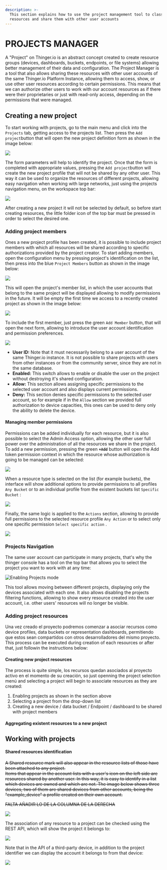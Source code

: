 ```yaml
---
description: >-
  This section explains how to use the project management tool to classify
  resources and share them with other user accounts
---
```


# PROJECTS MANAGER

A "Project" on Thinger.io is an abstract concept created to create resource groups \(devices, dashboards, buckets, endpoints, or file systems\) allowing better management of their data and configuration. The Project Manager is a tool that also allows sharing these resources with other user accounts of the same Thinger.io Platform Instance, allowing them to access, show, or use other user resources according to certain permissions. This means that we can authorize other users to work with our account resources as if there were their proprietaries or just with read-only access, depending on the permissions that were managed.  

## Creating a new project

To start working with projects, go to the main menu and click into the `Projects` tab, getting access to the projects list. Then press the `Add project`button that will open the new project definition form as shown in the image below:

![](.gitbook/assets/image%20%28180%29.png)

The form parameters will help to identify the project. Once that the form is completed with appropriate values, pressing the `Add project`button will create the new project profile that will not be shared by any other user. This way it can be used to organize the resources of different projects, allowing easy navigation when working with large networks, just using the projects navigation menu, on the workspace top bar:

![](.gitbook/assets/image%20%28164%29.png)

After creating a new project it will not be selected by default, so before start creating resources, the little folder icon of the top bar must be pressed in order to select the desired one.

### Adding project members

Ones a new project profile has been created, it is possible to include project members with which all resources will be shared according to specific authorizations provided by the project creator. To start adding members, open the configuration menu by pressing project's identification on the list, then press into the blue `Project Members` button as shown in the image below:

![](.gitbook/assets/image%20%28122%29.png)

This will open the project's member list, in which the user accounts that belong to the same project will be displayed allowing to modify permissions in the future. It will be empty the first time we access to a recently created project as shown in the image below:

![](.gitbook/assets/image%20%2850%29.png)

To include the first member, just press the green `Add Member` button, that will open the next form, allowing to introduce the user account identification and permission preferences. 

![](.gitbook/assets/image%20%2820%29.png)

* **User ID:** Note that it must necessarily belong to a user account of the same Thinger.io instance. It is not possible to share projects with users from other instances or from the community server, since they are not in the same database.
* **Enabled:** This switch allows to enable or disable the user on the project without destroying it's shared configuration. 
* **Allow:** This section allows assigning specific permissions to the selected user account and also displays current permissions. 
* **Deny:** This section denies specific permissions to the selected user account, so for example if in the `Allow` section we provided full authorization to device capacities, this ones can be used to deny only the ability to delete the device.

#### Managing member permissions 

Permissions can be added individually for each resource, but it is also possible to select the Admin Access option, allowing the other user full power over the administration of all the resources we share in the project. To add a new permission, pressing the green **`+Add`** button will open the Add token permission context in which the resource whose authorization is going to be managed can be selected:

![](.gitbook/assets/image%20%28231%29.png)

When a resource type is selected on the list \(for example buckets\), the interface will show additional options to provide permissions to  all profiles `Any Bucket` or to an individual profile from the existent buckets list `Specific Bucket` : 

![](.gitbook/assets/image%20%2855%29.png)

Finally, the same logic is applied to the `Actions` section, allowing to provide full permissions to the selected resource profile `Any Action` or to select only one specific permission `Select specific action` .

![](.gitbook/assets/image%20%2879%29.png)

### Projects Navigation 

The same user account can participate in many projects, that's why the thinger console has a tool on the top bar that allows you to select the project you want to work with at any time:

![Enabling Projects mode](.gitbook/assets/image%20%28359%29.png)

This tool allows moving between different projects, displaying only the devices associated with each one. It also allows disabling the projects filtering functions, allowing to show every resource created into the user account, i.e. other users' resources will no longer be visible.



### Adding project resources

Una vez creado el proyecto podremos comenzar a asociar recursos como device profiles, data buckets or representation dashboards, permitiendo que estos sean compartidos con otros desarrolladores del mismo proyecto. This process can be executed during creation of each resources or after that, just followin the instructions below:

#### Creating new project resources

The process is quite simple, los recursos quedan asociados al proyecto activo en el momento de su creación, so just openning the project selection menú and selecting a project will begin to associate resources as they are created:

1. Enabling projects as shown in the section above 
2. Selecting a project from the drop-down list
3. Creating a new device / data bucket / Endpoint / dashboard to be shared with project members 

#### Aggregating existent resources to a new project



## Working with projects

#### Shared resources identification

~~A Shared resource mark will also appear in the resource lists of those have been attached to any project.   
Items that appear in the account lists with a user's icon on the left side are resources shared by another user. In this way, it is easy to identify in a list which devices are owned and which are not. The image below shows three devices, two of them are shared devices from other accounts, being the "example\_device"  a profile created on their own account.~~ 

~~FALTA AÑADIR LO DE LA COLUMNA DE LA DERECHA~~

![](.gitbook/assets/image%20%28349%29.png)

The association of any resource to a project can be checked using the REST API, which will show the project it belongs to:

![](.gitbook/assets/image%20%28118%29.png)

Note that in the API of a third-party device, in addition to the project identifier we can display the account it belongs to from that device:

![](.gitbook/assets/image%20%2897%29.png)



